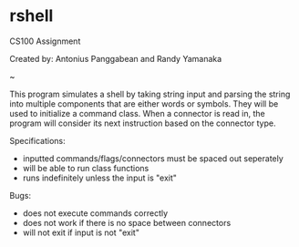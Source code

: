 # rshell
CS100 Assignment 

Created by:
Antonius Panggabean and
Randy Yamanaka

~

This program simulates a shell by taking string input and 
parsing the string into multiple components that are either words
or symbols. They will be used to initialize a command
class. When a connector is read in, the program will consider 
its next instruction based on the connector type.



Specifications:
- inputted commands/flags/connectors must be spaced out seperately
- will be able to run class functions 
- runs indefinitely unless the input is "exit"

Bugs:
- does not execute commands correctly
- does not work if there is no space between connectors
- will not exit if input is not "exit"